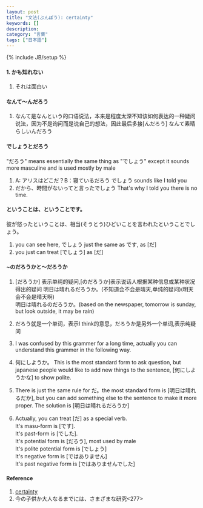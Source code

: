 ```yaml
---
layout: post
title: "文法(ぶんぽう): certainty"
keywords: []
description: 
category: "言葉"
tags: ["日本語"]
---
```

{% include JB/setup %}


#### 1. かも知れない
1. それは面白い

#### なんて〜んだろう
1. なんて是なんという的口语说法，本来是程度太深不知该如何表达的一种疑问说法，因为不是询问而是说自己的想法，因此最后多接[んだろう]
なんて素晴らしいんだろう


#### でしょうとだろう
"だろう" means essentially the same thing as "でしょう" except it sounds more masculine and is used mostly by male
1. A: アリスはどこだ？B：寝ているだろう
でしょう sounds like I told you
1. だから、時間がないってと言ったでしょう
That's why I told you there is no time.

#### ということは、ということです。
彼が怒ったということは、相当(そうとう)ひどいことを言われたということでしょう。

1. you can see here, でしょう just the same as です, as [だ]
2. you just can treat [でしょう] as [だ]


#### ~のだろうかと〜だろうか
1. [だろうか] 表示单纯的疑问,[のだろうか]表示说话人根据某种信息或某种状况得出的疑问
明日は晴れるだろうか。(不知道会不会是晴天,单纯的疑问)(明天会不会是晴天啊) <br />
明日は晴れるのだろうか。(based on the newspaper, tomorrow is sunday, but look outside, it may be rain)

2. だろう就是一个单词，表示I think的意思，だろうか是另外一个单词,表示纯疑问

3. I was confused by this grammer for a long time, actually you can understand
   this grammer in the following way.
4. 何にしようか。 This is the most standard form to ask question, but japanese
   people would like to add new things to the sentence, [何にしようかな] to show
   polite.
5. There is just the same rule for だ。the most standard form is
   [明日は晴れるだか], but you can add something else to the sentence to make it
   more proper. The solution is [明日は晴れるだろうか]
6. Actually, you can treat [だ] as a special verb. <br />
It's masu-form is [です]. <br /> 
It's past-form is [でした]. <br />
It's potential form is [だろう], most used by male <br />
It's polite potential form is [でしょう] <br />
It's negative form is [ではありません] <br />
It's past negative form is [ではありませんでした] <br />



#### Reference
1. [certainty](http://www.guidetojapanese.org/certainty.html)
7. 今の子供か大人なるまでには、さまざまな研究<277>

